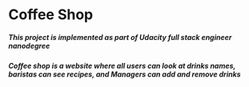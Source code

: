 # Coffee Shop

##### This project is implemented as part of Udacity full stack engineer nanodegree

##### Coffee shop is a website where all users can look at drinks names, baristas can see recipes, and Managers can add and remove drinks
